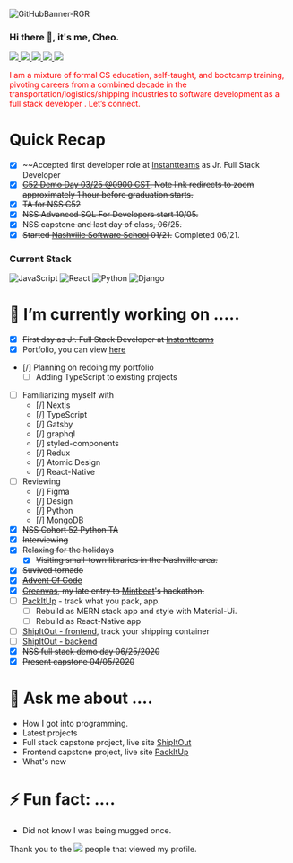 ![GitHubBanner-RGR](https://user-images.githubusercontent.com/5026476/118163242-6350f780-b3e7-11eb-9fac-68877b5bbce7.png)

### Hi there 🤔, it's me, Cheo.
<div align="left">
    <a href="https://cheor.github.io/portfolio/" target="_blank" rel="noopener noreferrer">
        <img src="https://img.shields.io/badge/portfolio-%233B4D98.svg?style=for-the-badge&logo=Jasmine&logoColor=white">
    </a>
    <a href="https://www.linkedin.com/in/cheo-roman/" target="_blank" rel="noopener noreferrer">
        <img src="https://img.shields.io/badge/linkedin-%230077B5.svg?style=for-the-badge&logo=linkedin&logoColor=white">
    </a>
        <a href="https://codepen.io/CheoR/full/QzPJbQ" target="_blank" rel="noopener noreferrer">
        <img src="https://img.shields.io/badge/codepen-%23121011.svg?style=for-the-badge&logo=codepen&logoColor=white">
    </a>
    </a>
    <a href="https://www.freecodecamp.org/cheor" target="_blank" rel="noopener noreferrer">
        <img src="https://img.shields.io/badge/FCC-%23404d59.svg?style=for-the-badge&logo=freeCodeCamp&logoColor=white">
    </a>
    <a href="https://docs.google.com/document/d/1ewN8XsnPsNybY3WOg0Q4fAEtmH9xlSKBw3ebqS-1N4Q/export?format=pdf" target="_blank" rel="noopener noreferrer">
        <img src="https://img.shields.io/badge/Resume-005AF0.svg?style=for-the-badge&logo=adobe&logoColor=white">
    </a>
</div>

<div align="left" style="color:red;">
    <p style="color:red;">
        I am a mixture of formal CS education, self-taught, and bootcamp training, pivoting careers from a combined decade in the transportation/logistics/shipping industries to software development as a full stack developer .  Let’s connect.
    </p>
</div>

# Quick Recap
- [X] ~~Accepted first developer role at [Instantteams](https://instantteams.com/) as Jr. Full Stack Developer
- [X] ~~[C52 Demo Day 03/25 @0900 CST](http://nashss.com/graduation), Note link redirects to zoom approximately 1 hour before graduation starts.~~
- [X] ~~TA for NSS C52~~
- [X] ~~NSS Advanced SQL For Developers start 10/05.~~
- [X] ~~NSS capstone and last day of class, 06/25.~~
- [X] ~~Started [Nashville Software School](http://nashvillesoftwareschool.com/) 01/21.~~ Completed 06/21.

### Current Stack

![JavaScript](https://img.shields.io/badge/javascript-%23323330.svg?style=for-the-badge&logo=javascript&logoColor=%23F7DF1E)
![React](https://img.shields.io/badge/react-%2320232a.svg?style=for-the-badge&logo=react&logoColor=%2361DAFB)
![Python](https://img.shields.io/badge/python-3670A0?style=for-the-badge&logo=python&logoColor=ffdd54)
![Django](https://img.shields.io/badge/django-%23092E20.svg?style=for-the-badge&logo=django&logoColor=white)

# 🔭 I’m currently working on .....
- [X] ~~First day as Jr. Full Stack Developer at [Instantteams](https://instantteams.com/)~~
- [X] Portfolio, you can view [ here ](https://cheor.github.io/portfolio/)
- [/] Planning on redoing my portfolio
  - [ ] Adding TypeScript to existing projects 
- [ ] Familiarizing myself with
  - [/] Nextjs 
  - [/] TypeScript
  - [/] Gatsby
  - [/] graphql
  - [/] styled-components
  - [/] Redux
  - [/] Atomic Design
  - [/] React-Native
- [ ] Reviewing
  - [/] Figma
  - [/] Design
  - [/] Python
  - [/] MongoDB
- [X] ~~NSS Cohort 52 Python TA~~
- [X] ~~Interviewing~~
- [X] ~~Relaxing for the holidays~~
  - [X] ~~Visiting small-town libraries in the Nashville area.~~
- [X] ~~Suvived tornado~~
- [X] ~~[Advent Of Code](adventofcode.com)~~
- [X] ~~[Creanvas](https://github.com/CheoR/creanvas), my late entry to [Mintbeat](https://mintbean.io/meets/cfa4fa54-c706-4c51-a04f-671f6686f9fd)'s hackathon.~~
- [ ] [PackItUp](https://github.com/CheoR/pack-it-up) - track what you pack, app.
    - [ ] Rebuild as MERN stack app and style with Material-Ui.
    - [ ] Rebuild as React-Native app
- [ ] [ShipItOut - frontend](https://github.com/CheoR/shipItOut-client), track your shipping container
- [ ] [ShipItOut - backend](https://github.com/CheoR/shipItOut-server)
- [X] ~~NSS full stack demo day 06/25/2020~~
- [X] ~~Present capstone 04/05/2020~~

# 💬 Ask me about ....
- How I got into programming.
- Latest projects
- Full stack capstone project, live site [ShipItOut](https://shipitout.herokuapp.com/)
- Frontend capstone project, live site [PackItUp](https://cr-demo--packitup.netlify.app)
- What's new

# ⚡ Fun fact: ....
- Did not know I was being mugged once.


Thank you to the ![](https://komarev.com/ghpvc/?username=CheoR&label=) people that viewed my profile.
<!--
**CheoR/CheoR** is a ✨ _special_ ✨ repository because its `README.md` (this file) appears on your GitHub profile.
- ![LinkedInBanner-msg]
( https://user-images.githubusercontent.com/5026476/109435574-b7e7f780-79e0-11eb-9cb1-17ab2c393757 .png)

Here are some ideas to get you started:

- 🔭 I’m currently working on ...
- 🌱 I’m currently learning ...
- 👯 I’m looking to collaborate on ...
- 🤔 I’m looking for help with ...
- 💬 Ask me about ...
- 📫 How to reach me: ...
- 😄 Pronouns: ...
- ⚡ Fun fact: ...
-->
